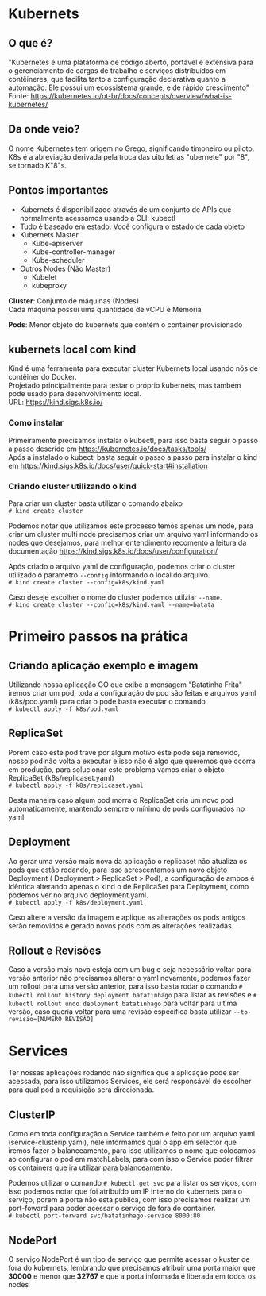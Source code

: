 # Kubernets

## O que é?

"Kubernetes é uma plataforma de código aberto, portável e extensiva para o gerenciamento de cargas de trabalho e serviços distribuídos em contêineres, que facilita tanto a configuração declarativa quanto a automação. Ele possui um ecossistema grande, e de rápido crescimento"<Br/>
Fonte: https://kubernetes.io/pt-br/docs/concepts/overview/what-is-kubernetes/

## Da onde veio?

O nome Kubernetes tem origem no Grego, significando timoneiro ou piloto. K8s é a abreviação derivada pela troca das oito letras "ubernete" por "8", se tornado K"8"s.

## Pontos importantes

- Kubernets é disponibilizado através de um conjunto de APIs que normalmente acessamos usando a CLI: kubectl
- Tudo é baseado em estado. Você configura o estado de cada objeto
- Kubernets Master
  - Kube-apiserver
  - Kube-controller-manager
  - Kube-scheduler
- Outros Nodes (Não Master)
  - Kubelet
  - kubeproxy

**Cluster**: Conjunto de máquinas (Nodes)<Br/>
Cada máquina possui uma quantidade de vCPU e Memória

**Pods**: Menor objeto do kubernets que contém o container provisionado<Br/>

## **kubernets local com kind**

Kind é uma ferramenta para executar cluster Kubernets local usando nós de contêiner  do Docker.<Br/>
Projetado principalmente para testar o próprio kubernets, mas também pode usado para desenvolvimento local.<Br/>
URL: https://kind.sigs.k8s.io/

### Como instalar

Primeiramente precisamos instalar o kubectl, para isso basta seguir o passo a passo descrido em https://kubernetes.io/docs/tasks/tools/<Br/>
Após a instalado o kubectl basta seguir o passo a passo para instalar o kind em https://kind.sigs.k8s.io/docs/user/quick-start#installation


### Criando cluster utilizando o kind

Para criar um cluster basta utilizar o comando abaixo<Br/>
`# kind create cluster`

Podemos notar que utilizamos este processo temos apenas um node, para criar um cluster multi node precisamos criar um arquivo yaml informando os nodes que desejamos, para melhor entendimento recomento a leitura da documentação https://kind.sigs.k8s.io/docs/user/configuration/

Após criado o arquivo yaml  de configuração, podemos criar o cluster utilizado o parametro `--config` informando o local do arquivo.<Br/>
`# kind create cluster --config=k8s/kind.yaml`

Caso deseje escolher o nome do cluster podemos utilziar `--name`.<Br/>
`# kind create cluster --config=k8s/kind.yaml --name=batata`

# Primeiro passos na prática

## Criando aplicação exemplo e imagem

Utilizando nossa aplicação GO que exibe a mensagem "Batatinha Frita" iremos criar um pod, toda a configuração do pod são feitas e arquivos yaml (k8s/pod.yaml) para criar o pode basta executar o comando<br/>
`# kubectl apply -f k8s/pod.yaml`

## ReplicaSet

Porem caso este pod trave por algum motivo este pode seja removido, nosso pod não volta a executar e isso não é algo que queremos que ocorra em produção, para solucionar este problema vamos criar o objeto ReplicaSet (k8s/replicaset.yaml)<br/>
`# kubectl apply -f k8s/replicaset.yaml` 

Desta maneira caso algum pod morra o ReplicaSet cria um novo pod automaticamente, mantendo sempre o mínimo de pods configurados no yaml

## Deployment

Ao gerar uma versão mais nova da aplicação o replicaset não atualiza os pods que estão rodando, para isso acrescentamos um novo objeto Deployment ( Deployment > ReplicaSet > Pod), a configuração de ambos é idêntica alterando apenas o kind o de ReplicaSet para Deployment, como podemos ver no arquivo deployment.yaml.<br/>
`# kubectl apply -f k8s/deployment.yaml`

Caso altere a versão da imagem e aplique as alterações os pods antigos serão removidos e gerado novos pods com as alterações realizadas.

## Rollout e Revisões

Caso a versão mais nova esteja com um bug e seja necessário voltar para versão anterior não precisamos alterar o yaml novamente, podemos fazer um rollout para uma versão anterior, para isso basta rodar o comando `# kubectl rollout history deployment batatinhago`  para listar as revisões e `# kubectl rollout undo deployment batatinhago` para voltar para ultima versão, caso queria voltar para uma revisão especifica basta utilizar `--to-revisio=[NUMERO REVISÃO]`

# Services

Ter nossas aplicações rodando não significa que a aplicação pode ser acessada, para isso utilizamos Services, ele será responsável de escolher para qual pod a requisição será direcionada.

## ClusterIP

Como em toda configuração o Service também é feito por um arquivo yaml (service-clusterip.yaml), nele informamos qual o app em selector que iremos fazer o balanceamento, para isso utilizamos o nome que colocamos ao configurar o pod em matchLabels, para com isso o Service poder filtrar os containers que ira utilizar para balanceamento.

Podemos utilizar o comando `# kubectl get svc` para listar os serviços, com isso podemos notar que foi atribuído um IP interno do kubernets para o serviço, porem a porta não esta publica, com isso precisamos realizar um port-foward para poder acessar o serviço de fora do container.<br/>
`# kubectl port-forward svc/batatinhago-service 8000:80`  

## NodePort

O serviço NodePort é um tipo de serviço que permite acessar o kuster de fora do kubernets, lembrando que precisamos atribuir uma porta maior que **30000** e menor que **32767** e que a porta informada é liberada em todos os nodes


